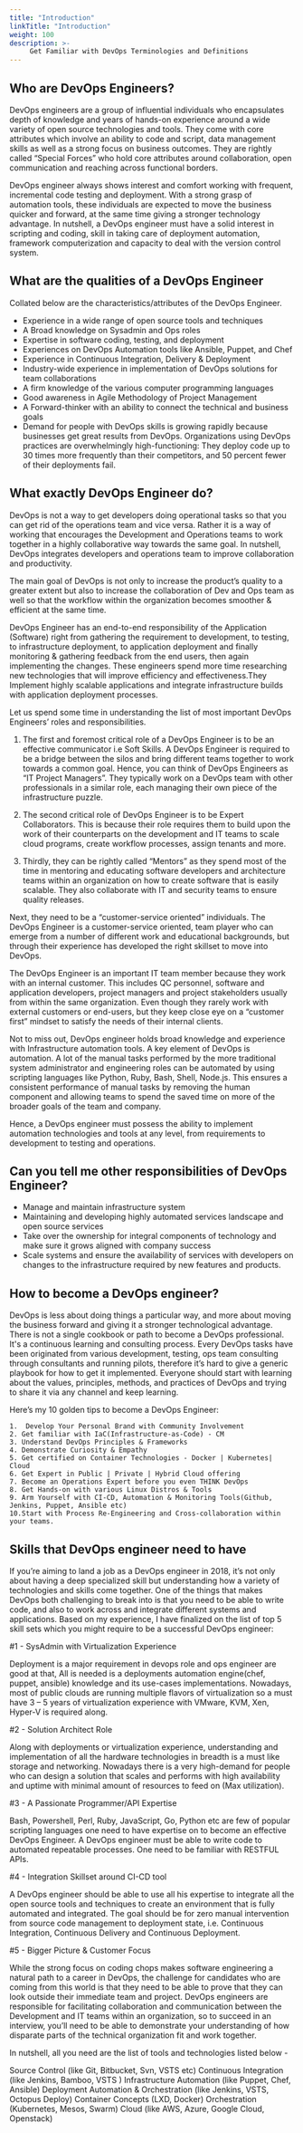 ```yaml
---
title: "Introduction"
linkTitle: "Introduction"
weight: 100
description: >-
     Get Familiar with DevOps Terminologies and Definitions
---
```


## Who are DevOps Engineers? 

DevOps engineers are a group of influential individuals who encapsulates depth of knowledge and years of hands-on experience around a wide variety of open source technologies and tools. They come with core attributes which involve an ability to code and script, data management skills as well as a strong focus on business outcomes. They are rightly called “Special Forces” who hold core attributes around collaboration, open communication and reaching across functional borders.

DevOps engineer always shows interest and comfort working with frequent, incremental code testing and deployment. With a strong grasp of automation tools, these individuals are expected to move the business quicker and forward, at the same time giving a stronger technology advantage. In nutshell, a DevOps engineer must have a solid interest in scripting and coding,  skill in taking care of deployment automation, framework computerization and capacity to deal with the version control system.

## What are the qualities of a DevOps Engineer 

Collated below are the characteristics/attributes of the DevOps Engineer.

- Experience in a wide range of open source tools and techniques
- A Broad knowledge on Sysadmin and Ops roles
- Expertise in software coding, testing, and deployment
- Experiences on DevOps Automation tools like Ansible, Puppet, and Chef
- Experience in Continuous Integration, Delivery & Deployment
- Industry-wide experience in implementation of  DevOps solutions for team collaborations
- A firm knowledge of the various computer programming languages
- Good awareness in Agile Methodology of Project Management
- A Forward-thinker with an ability to connect the technical and business goals     
- Demand for people with DevOps skills is growing rapidly because businesses get great results from DevOps. Organizations using DevOps practices are overwhelmingly high-functioning: They deploy code up to 30 times more frequently than their competitors, and 50 percent fewer of their deployments fail.


## What exactly DevOps Engineer do?

DevOps is not a way to get developers doing operational tasks so that you can get rid of the operations team and vice versa.  Rather it is a way of working that encourages the Development and Operations teams to work together in a highly collaborative way towards the same goal. In nutshell, DevOps integrates developers and operations team to improve collaboration and productivity.

The main goal of DevOps is not only to increase the product’s quality to a greater extent but also to increase the collaboration of Dev and Ops team as well so that the workflow within the organization becomes smoother & efficient at the same time.


DevOps Engineer has an end-to-end responsibility of the Application (Software) right from gathering the requirement to development, to testing, to infrastructure deployment, to application deployment and finally monitoring & gathering feedback from the end users, then again implementing the changes. These engineers spend more time researching new technologies that will improve efficiency and effectiveness.They Implement highly scalable applications and integrate infrastructure builds with application deployment processes.

 Let us spend some time in understanding the list of most important DevOps Engineers’ roles and responsibilities.

1) The first and foremost critical role of a DevOps Engineer is to be an effective communicator i.e Soft Skills. A DevOps Engineer is required to be a bridge between the silos and bring different teams together to work towards a common goal. Hence, you can think of DevOps Engineers as “IT Project Managers”. They typically work on a DevOps team with other professionals in a similar role, each managing their own piece of the infrastructure puzzle.

2) The second critical role of DevOps Engineer is to be Expert Collaborators. This is because their role requires them to build upon the work of their counterparts on the development and IT teams to scale cloud programs, create workflow processes, assign tenants and more.

3) Thirdly, they can be rightly called “Mentors” as they spend most of the time in mentoring and educating software developers and architecture teams within an organization on how to create software that is easily scalable. They also collaborate with IT and security teams to ensure quality releases.

Next, they need to be a “customer-service oriented” individuals. The DevOps Engineer is a customer-service oriented, team player who can emerge from a number of different work and educational backgrounds, but through their experience has developed the right skillset to move into DevOps.

The DevOps Engineer is an important IT team member because they work with an internal customer. This includes QC personnel, software and application developers, project managers and project stakeholders usually from within the same organization. Even though they rarely work with external customers or end-users, but they keep close eye on  a “customer first” mindset to satisfy the needs of their internal clients.

Not to miss out, DevOps engineer holds broad knowledge and experience with Infrastructure automation tools. A key element of DevOps is automation.  A lot of the manual tasks performed by the more traditional system administrator and engineering roles can be automated by using scripting languages like Python, Ruby, Bash, Shell, Node.js. This ensures a consistent performance of manual tasks by removing the human component and allowing teams to spend the saved time on more of the broader goals of the team and company.

Hence, a DevOps engineer must possess the ability to implement automation technologies and tools at any level, from requirements to development to testing and operations.


## Can you tell me other responsibilities of DevOps Engineer?

- Manage and maintain infrastructure system
- Maintaining and developing highly automated services landscape and open source services
- Take over the ownership for integral components of technology and make sure it grows aligned with company success
- Scale systems and ensure the availability of services with developers on changes to the infrastructure required by new features and products.


## How to become a DevOps engineer?

DevOps is less about doing things a particular way, and more about moving the business forward and giving it a stronger technological advantage. There is not a single cookbook or path to become a DevOps professional. It's a continuous learning and consulting process. Every DevOps tasks have been originated from various development, testing, ops team consulting through consultants and running pilots, therefore it’s hard to give a generic playbook for how to get it implemented. Everyone should start with learning about the values, principles, methods, and practices of DevOps and trying to share it via any channel and keep learning.

Here’s my 10 golden tips to become a DevOps Engineer:

    1.  Develop Your Personal Brand with Community Involvement
    2. Get familiar with IaC(Infrastructure-as-Code) - CM
    3. Understand DevOps Principles & Frameworks
    4. Demonstrate Curiosity & Empathy
    5. Get certified on Container Technologies - Docker | Kubernetes| Cloud
    6. Get Expert in Public | Private | Hybrid Cloud offering
    7. Become an Operations Expert before you even THINK DevOps
    8. Get Hands-on with various Linux Distros & Tools
    9. Arm Yourself with CI-CD, Automation & Monitoring Tools(Github, Jenkins, Puppet, Ansible etc)
    10.Start with Process Re-Engineering and Cross-collaboration within your teams.


## Skills that DevOps engineer need to have 

If you’re aiming to land a job as a DevOps engineer in 2018, it’s not only about having a deep specialized skill but understanding how a variety of technologies and skills come together. One of the things that makes DevOps both challenging to break into is that you need to be able to write code, and also to work across and integrate different systems and applications. Based on my experience, I have finalized on the list of top 5 skill sets  which you might require to be a successful DevOps engineer:

#1 - SysAdmin with Virtualization Experience

Deployment is a major requirement in devops role and ops engineer are good at that, All is needed is a deployments automation engine(chef, puppet, ansible) knowledge and its use-cases implementations. Nowadays, most of public clouds are running multiple flavors of virtualization so a must have 3 – 5 years of virtualization experience with VMware, KVM, Xen, Hyper-V is required along.

#2 - Solution Architect Role

Along with deployments or virtualization experience, understanding and implementation of all the hardware technologies in breadth is a must like storage and networking. Nowadays there is a very high-demand for people who can design a solution that scales and performs with high availability and uptime with minimal amount of resources to feed on (Max utilization).

#3 - A Passionate Programmer/API Expertise

Bash, Powershell, Perl, Ruby, JavaScript, Go, Python etc are few of popular scripting languages one need to have expertise on to become an effective DevOps Engineer. A DevOps engineer must be able to write code to automated repeatable processes. One need to be familiar with RESTFUL APIs.

#4 - Integration Skillset around CI-CD tool

A DevOps engineer should be able to use all his expertise to integrate all the open source tools and techniques to create an environment that is fully automated and integrated. The goal should be for zero manual intervention from source code management to deployment state, i.e. Continuous Integration, Continuous Delivery and Continuous Deployment.

#5 - Bigger Picture & Customer Focus

While the strong focus on coding chops makes software engineering a natural path to a career in DevOps, the challenge for candidates who are coming from this world is that they need to be able to prove that they can look outside their immediate team and project. DevOps engineers are responsible for facilitating collaboration and communication between the Development and IT teams within an organization, so to succeed in an interview, you’ll need to be able to demonstrate your understanding of how disparate parts of the technical organization fit and work together.

In nutshell, all you need are the list of tools and technologies listed below -

Source Control (like Git, Bitbucket, Svn, VSTS etc)
Continuous Integration (like Jenkins, Bamboo, VSTS )
Infrastructure Automation (like Puppet, Chef, Ansible)
Deployment Automation & Orchestration (like Jenkins, VSTS, Octopus Deploy)
Container Concepts (LXD, Docker)
Orchestration (Kubernetes, Mesos, Swarm)
Cloud (like AWS, Azure, Google Cloud, Openstack)
